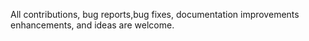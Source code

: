All contributions, bug reports,bug fixes, documentation improvements enhancements, and ideas are welcome. 
